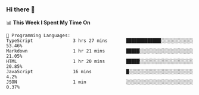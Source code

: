 ### Hi there 👋

<!--START_SECTION:waka-->
📊 **This Week I Spent My Time On** 

```text
💬 Programming Languages: 
TypeScript               3 hrs 27 mins       █████████████░░░░░░░░░░░░   53.46% 
Markdown                 1 hr 21 mins        █████░░░░░░░░░░░░░░░░░░░░   21.05% 
HTML                     1 hr 20 mins        █████░░░░░░░░░░░░░░░░░░░░   20.85% 
JavaScript               16 mins             █░░░░░░░░░░░░░░░░░░░░░░░░   4.2% 
JSON                     1 min               ░░░░░░░░░░░░░░░░░░░░░░░░░   0.37%

```


<!--END_SECTION:waka-->
